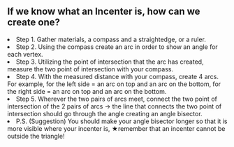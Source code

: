 <h2> If we know what an Incenter is, how can we create one? </h2>
<li>Step 1. Gather materials, a compass and a straightedge, or a ruler. </li>
<li>Step 2. Using the compass create an arc in order to show an angle for each vertex. </li>
<li>Step 3. Utilizing the point of intersection that the arc has created, measure the two point of intersection with your compass.</li>
<li>Step 4. With the measured distance with your compass, create 4 arcs. For example, for the left side = an arc on top and an arc on the bottom, for the right side = an arc on top and an arc on the bottom. </li>
<li>Step 5. Wherever the two pairs of arcs meet, connect the two point of intersection of the 2 pairs of arcs -> the line that connects the two point of intersection should go through the angle creating an angle bisector. </li>
<li> P.S. (Suggestion) You should make your angle bisector longer so that it is more visible where your incenter is, ★remember that an incenter cannot be outside the triangle! </li>
